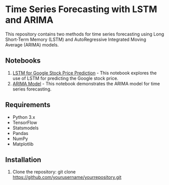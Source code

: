 # Time Series Forecasting with LSTM and ARIMA

This repository contains two methods for time series forecasting using Long Short-Term Memory (LSTM) and AutoRegressive Integrated Moving Average (ARIMA) models.

## Notebooks

1. [LSTM for Google Stock Price Prediction](LSTM-google.ipynb) - This notebook explores the use of LSTM for predicting the Google stock price.
2. [ARIMA Model](ARIMA.ipynb) - This notebook demonstrates the ARIMA model for time series forecasting.

## Requirements

- Python 3.x
- TensorFlow
- Statsmodels
- Pandas
- NumPy
- Matplotlib

## Installation

1. Clone the repository:
   git clone https://github.com/yourusername/yourrepository.git
